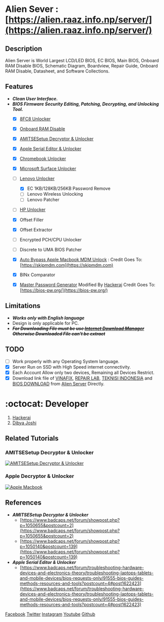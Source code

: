 # Alien Sever : [https://alien.raaz.info.np/server/](https://alien.raaz.info.np/server/)
 
## Description
Alien Server is World Largest LCD/LED BIOS, EC BIOS, Main BIOS, Onboard RAM Disable BIOS, Schematic Diagram, Boardview, Repair Guide, Onboard RAM Disable, Datasheet, and Software Collections.

## Features
- ***Clean User Interface.***
- ***BIOS Firmware Security Editing, Patching, Decrypting, and Unlocking Tool.***
  * [x] [8FC8 Unlocker](https://alien.raaz.info.np/server/unlock/8fc8/)
  * [x] [Onboard RAM Disable](https://alien.raaz.info.np/server/onboard_ram_disable/)
  * [x] [AMITSESetup Decryptor & Unlocker](https://alien.raaz.info.np/server/unlock/AMITSESetup/)
  * [x] [Apple Serial Editor & Unlocker](https://alien.raaz.info.np/server/unlock/apple/)
  * [x] [Chromebook Unlocker](https://alien.raaz.info.np/server/unlock/chromebook/)
  * [x] [Microsoft Surface Unlocker](https://alien.raaz.info.np/server/unlock/surface/)
  * [ ] [Lenovo Unlocker](https://alien.raaz.info.np/server/unlock/lenovo/)
    * [x] EC 1KB/128KB/256KB Password Remove
    * [ ] Lenovo Wireless Unlocking
    * [ ] Lenovo Patcher
  * [ ] [HP Unlocker](https://alien.raaz.info.np/server/unlock/hp/)
  * [x] Offset Filler
  * [x] Offset Extractor
  * [ ] Encrypted PCH/CPU Unlocker
  * [ ] Discrete to UMA BIOS Patcher
  * [x] [Auto Bypass Apple Macbook MDM Unlock](https://alien.raaz.info.np/server/unlock/skipmdm/) : Credit Goes To: [https://skipmdm.com](https://skipmdm.com)
  * [x] BINx Comparator
  * [x] [Master Password Generator](https://alien.raaz.info.np/server/unlocker/) Modified By [Hackeraj](https://www.facebook.com/HackerajOfficial) Credit Goes To: [https://bios-pw.org/](https://bios-pw.org/)
  

## Limitations
- ***Works only with English language***
- Design is only applicable for PC.
- <del>***For Downloading File must be use [Internet Download Manager](https://www.internetdownloadmanager.com/) Otherwise Downloaded File can't be extract***</del>

## TODO
* [ ] Work properly with any Operating System language.
* [x] Server Run on SSD with High Speed internet connectivity.
* [x] Each Account Allow only two devices, Remaining all Devices Restrict. 
* [x] Download link file of [VINAFIX](https://vinafix.com/), [REPAIR LAB](https://www.repairlap.com/), [TEKNISI INDONESIA](https://teknisi-indonesia.com/) and [BIOS DOWNLOAD](https://www.bios-downloads.com/) from [Alien Server](https://alien.raaz.info.np/server/) Directly.

# :octocat: Developer
1. [Hackeraj](https://www.facebook.com/HackerajOfficial/)
2. [Dibya Joshi](https://www.facebook.com/dibya.joshi.99)

## Related Tutorials
### AMITSESetup Decryptor & Unlocker
  [![AMITSESetup Decryptor & Unlocker](https://img.youtube.com/vi/foQpgeDwkiU/0.jpg)](https://www.youtube.com/watch?v=foQpgeDwkiU&ab_channel=Hackeraj)
### Apple Decryptor & Unlocker
  [![Apple Macbook](https://img.youtube.com/vi/poA8HByYqTM/0.jpg)](https://www.youtube.com/watch?v=poA8HByYqTM&ab_channel=piernov)


## References
- ***AMITSESetup Decryptor & Unlocker***
  - [https://www.badcaps.net/forum/showpost.php?p=1050655&postcount=2](https://www.badcaps.net/forum/showpost.php?p=1050655&postcount=2)
  - [https://www.badcaps.net/forum/showpost.php?p=1050140&postcount=139](https://www.badcaps.net/forum/showpost.php?p=1050140&postcount=139)
- ***Apple  Serial Editor & Unlocker***
  - [https://www.badcaps.net/forum/troubleshooting-hardware-devices-and-electronics-theory/troubleshooting-laptops-tablets-and-mobile-devices/bios-requests-only/91555-bios-guides-methods-resources-and-tools?postcount=4#post1622423](https://www.badcaps.net/forum/troubleshooting-hardware-devices-and-electronics-theory/troubleshooting-laptops-tablets-and-mobile-devices/bios-requests-only/91555-bios-guides-methods-resources-and-tools?postcount=4#post1622423) 



[Facebook](https://www.facebook.com/HackerajOfficial/)
[Twitter](https://twitter.com/Hackeraj_np/)
[Instagram](https://www.instagram.com/hackeraj/)
[Youtube](https://www.youtube.com/Hackeraj/)
[Github](https://www.github.com/HackerajOfficial/)
